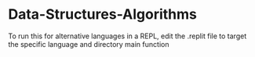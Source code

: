 # Data-Structures-Algorithms

To run this for alternative languages in a REPL, edit the .replit file to target the specific language and directory main function